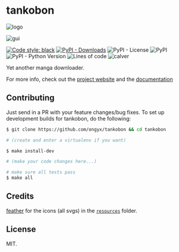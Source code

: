 # tankobon

![logo](https://raw.githubusercontent.com/ongyx/tankobon/master/resources/logo.jpg)

![gui](https://raw.githubusercontent.com/ongyx/tankobon/master/example.png "tankobon")

[![Code style: black](https://img.shields.io/badge/code%20style-black-000000.svg)](https://github.com/psf/black)
[![PyPI - Downloads](https://img.shields.io/pypi/dm/tankobon)](https://pypi.org/project/tankobon)
![PyPI - License](https://img.shields.io/pypi/l/tankobon)
![PyPI](https://img.shields.io/pypi/v/tankobon)
![PyPI - Python Version](https://img.shields.io/pypi/pyversions/tankobon)
![Lines of code](https://img.shields.io/tokei/lines/github/ongyx/tankobon)
![calver](https://img.shields.io/badge/calver-YY.MM.MICRO-22bfda.svg)

Yet another manga downloader.

For more info, check out the [project website](https://ongyx.github.io/tankobon) and the [documentation](https://ongyx.github.io/tankobon/docs)

## Contributing

Just send in a PR with your feature changes/bug fixes. To set up development builds for tankobon, do the following:

```bash
$ git clone https://github.com/ongyx/tankobon && cd tankobon

# (create and enter a virtualenv if you want)

$ make install-dev

# (make your code changes here...)

# make sure all tests pass
$ make all
```

## Credits

[feather](https://github.com/feathericons/feather) for the icons (all svgs) in the [`resources`](./resources) folder.

## License

MIT.
